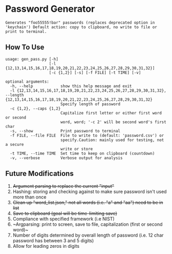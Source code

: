 # Password Generator
`
Generates "foo55555!bar" passwords (replaces deprecated option in 'keychain')
Default action: copy to clipboard, no write to file or print to terminal.
`
## How To Use

```
usage: gen_pass.py [-h]
                   [-l {12,13,14,15,16,17,18,19,20,21,22,23,24,25,26,27,28,29,30,31,32}]
                   [-c {1,2}] [-s] [-f FILE] [-t TIME] [-v]

optional arguments:
  -h, --help            show this help message and exit
  -l {12,13,14,15,16,17,18,19,20,21,22,23,24,25,26,27,28,29,30,31,32}, --length {12,13,14,15,16,17,18,19,20,21,22,23,24,25,26,27,28,29,30,31,32}
                        Specify length of password
  -c {1,2}, --caps {1,2}
                        Capitalize first letter or either first word or second
                        word, word; '-c 2' will be second word's first char
  -s, --show            Print password to terminal
  -f FILE, --file FILE  File to write to (default: 'password.csv') or
                        specify.Caution: mainly used for testing, not a secure
                        write or store
  -t TIME, --time TIME  Set time to keep on clipboard (countdown)
  -v, --verbose         Verbose output for analysis
```

## Future Modifications

1. ~~Argument parsing to replace the current "input"~~
2. Hashing: storing and checking against to make sure password isn't used more than once
3. ~~Clean up "word_list.json," not all words (i.e. "a" and "aa") need to be in list~~
4. ~~Save to clipboard (goal will be time-limiting save)~~
5. Compliance with specified framework (i.e NIST)
6. ~Argparsing: print to screen, save to file, capitalization (first or second word)~
7. Number of digits determined by overall length of password (i.e. 12 char password has between 3 and 5 digits)
8. Allow for leading zeros in digits
